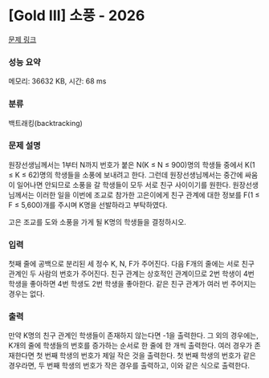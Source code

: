 # [Gold III] 소풍 - 2026 

[문제 링크](https://www.acmicpc.net/problem/2026) 

### 성능 요약

메모리: 36632 KB, 시간: 68 ms

### 분류

백트래킹(backtracking)

### 문제 설명

<p>원장선생님께서는 1부터 N까지 번호가 붙은 N(K ≤ N ≤ 900)명의 학생들 중에서 K(1 ≤ K ≤ 62)명의 학생들을 소풍에 보내려고 한다. 그런데 원장선생님께서는 중간에 싸움이 일어나면 안되므로 소풍을 갈 학생들이 모두 서로 친구 사이이기를 원한다. 원장선생님께서는 이러한 일을 이번에 조교로 참가한 고은이에게 친구 관계에 대한 정보를 F(1 ≤ F ≤ 5,600)개를 주시며 K명을 선발하라고 부탁하였다.</p>

<p>고은 조교를 도와 소풍을 가게 될 K명의 학생들을 결정하시오.</p>

### 입력 

 <p>첫째 줄에 공백으로 분리된 세 정수 K, N, F가 주어진다. 다음 F개의 줄에는 서로 친구 관계인 두 사람의 번호가 주어진다. 친구 관계는 상호적인 관계이므로 2번 학생이 4번 학생을 좋아하면 4번 학생도 2번 학생을 좋아한다. 같은 친구 관계가 여러 번 주어지는 경우는 없다.</p>

### 출력 

 <p>만약 K명의 친구 관계인 학생들이 존재하지 않는다면 -1을 출력한다. 그 외의 경우에는, K개의 줄에 학생들의 번호를 증가하는 순서로 한 줄에 한 개씩 출력한다. 여러 경우가 존재한다면 첫 번째 학생의 번호가 제일 작은 것을 출력한다. 첫 번째 학생의 번호가 같은 경우라면, 두 번째 학생의 번호가 작은 경우를 출력하고, 이와 같은 식으로 출력한다.</p>

